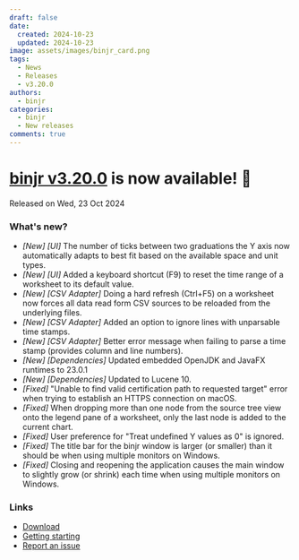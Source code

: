 ```yaml
---
draft: false
date:
  created: 2024-10-23
  updated: 2024-10-23
image: assets/images/binjr_card.png
tags:
  - News
  - Releases
  - v3.20.0
authors:
  - binjr
categories:
  - binjr
  - New releases
comments: true
---
```

# [binjr v3.20.0](https://github.com/binjr/binjr/releases/tag/v3.20.0) is now available! 🎉
Released on Wed, 23 Oct 2024
<!-- more -->

### What's new?

* _[New] [UI]_ The number of ticks between two graduations the Y axis now automatically adapts to best fit based on the available space and unit types.
* _[New] [UI]_ Added a keyboard shortcut (F9) to reset the time range of a worksheet to its default value.
* _[New] [CSV Adapter]_ Doing a hard refresh (Ctrl+F5) on a worksheet now forces all data read form CSV sources to be reloaded from the underlying files.
* _[New] [CSV Adapter]_ Added an option to ignore lines with unparsable time stamps.
* _[New] [CSV Adapter]_ Better error message when failing to parse a time stamp (provides column and line numbers).
* _[New] [Dependencies]_ Updated embedded OpenJDK and JavaFX runtimes to 23.0.1
* _[New] [Dependencies]_ Updated to Lucene 10.
* _[Fixed]_ "Unable to find valid certification path to requested target" error when trying to establish an HTTPS connection on macOS.
* _[Fixed]_ When dropping more than one node from the source tree view onto the legend pane of a worksheet, only the last node is added to the current chart.
* _[Fixed]_ User preference for "Treat undefined Y values as 0" is ignored.
* _[Fixed]_ The title bar for the binjr window is larger (or smaller) than it should be when using multiple monitors on Windows.
* _[Fixed]_ Closing and reopening the application causes the main window to slightly grow (or shrink) each time when using multiple monitors on Windows.


### Links
* [Download]( https://binjr.eu/download/latest_release/)
* [Getting starting](https://binjr.eu/documentation/getting-started/)
* [Report an issue](https://github.com/binjr/binjr/issues)
